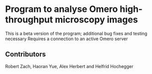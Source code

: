 # Program to analyse Omero high-throughput microscopy images

This is a beta version of the program; additional bug fixes and testing necessary
Requires a connection to an active Omero server



## Contributors
Robert Zach, Haoran Yue, Alex Herbert and Helfrid Hochegger